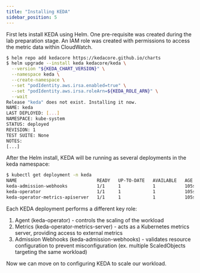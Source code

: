 ```yaml
---
title: "Installing KEDA"
sidebar_position: 5
---
```


First lets install KEDA using Helm. One pre-requisite was created during the lab preparation stage. An IAM role was created with permissions to access the metric data within CloudWatch.

```bash
$ helm repo add kedacore https://kedacore.github.io/charts
$ helm upgrade --install keda kedacore/keda \
  --version "${KEDA_CHART_VERSION}" \
  --namespace keda \
  --create-namespace \
  --set "podIdentity.aws.irsa.enabled=true" \
  --set "podIdentity.aws.irsa.roleArn=${KEDA_ROLE_ARN}" \
  --wait
Release "keda" does not exist. Installing it now.
NAME: keda
LAST DEPLOYED: [...]
NAMESPACE: kube-system
STATUS: deployed
REVISION: 1
TEST SUITE: None
NOTES:
[...]
```

After the Helm install, KEDA will be running as several deployments in the keda namespace:

```bash
$ kubectl get deployment -n keda
NAME                              READY   UP-TO-DATE   AVAILABLE   AGE
keda-admission-webhooks           1/1     1            1           105s
keda-operator                     1/1     1            1           105s
keda-operator-metrics-apiserver   1/1     1            1           105s
```

Each KEDA deployment performs a different key role:

1. Agent (keda-operator) - controls the scaling of the workload
2. Metrics (keda-operator-metrics-server) - acts as a Kubernetes metrics server, providing access to external metrics
3. Admission Webhooks (keda-admission-webhooks) - validates resource configuration to prevent misconfiguration (ex. multiple ScaledObjects targeting the same workload)

Now we can move on to configuring KEDA to scale our workload.